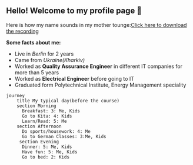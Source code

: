 ## Hello! Welcome to my profile page :wave:	

Here is how my name sounds in my mother tounge:[Click here to download the recording](https://github.com/WildCodeSchool/2023-01-EN-Berlin-Remote2-Markdown/blob/main/assets/alisa-popova.m4a)

**Some facts about me:**

- Live in *Berlin* for 2 years
- Came from *Ukraine(Kharkiv)*
- Worked as **Quality Assurance Engineer** in different IT companies for more than 5 years
- Worked as **Electrical Engineer** before going to IT 
- Graduated form Polytechnical Institute, Energy Management speciality


```mermaid
journey
    title My typical day(before the course)
    section Morning
      Breakfast: 3: Me, Kids
      Go to Kita: 4: Kids
      Learn/Read: 5: Me
    section Afternoon
      Do sports/housework: 4: Me
      Go to German Classes: 3:Me, Kids
     section Evening
      Dinner: 5: Me, Kids
      Have fun: 5: Me, Kids
      Go to bed: 2: Kids    
```
